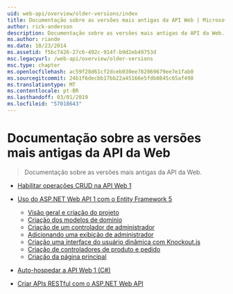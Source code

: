 ```yaml
---
uid: web-api/overview/older-versions/index
title: Documentação sobre as versões mais antigas da API Web | Microsoft Docs
author: rick-anderson
description: Documentação sobre as versões mais antigas da API da Web.
ms.author: riande
ms.date: 10/23/2014
ms.assetid: f5bc7426-27c6-492c-914f-b9d2eb49753d
msc.legacyurl: /web-api/overview/older-versions
msc.type: chapter
ms.openlocfilehash: ac59f28d61cf2dceb030ee782069679ee7e1fab0
ms.sourcegitcommit: 24b1f6decbb17bb22a45166e5fdb0845c65af498
ms.translationtype: MT
ms.contentlocale: pt-BR
ms.lasthandoff: 03/01/2019
ms.locfileid: "57018643"
---
```

<a name="documentation-on-older-versions-of-web-api"></a>Documentação sobre as versões mais antigas da API da Web
====================
> Documentação sobre as versões mais antigas da API da Web.


- [Habilitar operações CRUD na API Web 1](creating-a-web-api-that-supports-crud-operations.md)
- [Uso do ASP.NET Web API 1 com o Entity Framework 5](using-web-api-1-with-entity-framework-5/index.md)

    - [Visão geral e criação do projeto](using-web-api-1-with-entity-framework-5/using-web-api-with-entity-framework-part-1.md)
    - [Criação dos modelos de domínio](using-web-api-1-with-entity-framework-5/using-web-api-with-entity-framework-part-2.md)
    - [Criação de um controlador de administrador](using-web-api-1-with-entity-framework-5/using-web-api-with-entity-framework-part-3.md)
    - [Adicionando uma exibição de administrador](using-web-api-1-with-entity-framework-5/using-web-api-with-entity-framework-part-4.md)
    - [Criação uma interface do usuário dinâmica com Knockout.js](using-web-api-1-with-entity-framework-5/using-web-api-with-entity-framework-part-5.md)
    - [Criação de controladores de produto e pedido](using-web-api-1-with-entity-framework-5/using-web-api-with-entity-framework-part-6.md)
    - [Criação da página principal](using-web-api-1-with-entity-framework-5/using-web-api-with-entity-framework-part-7.md)
- [Auto-hospedar a API Web 1 (C#)](self-host-a-web-api.md)
- [Criar APIs RESTful com o ASP.NET Web API](build-restful-apis-with-aspnet-web-api.md)
